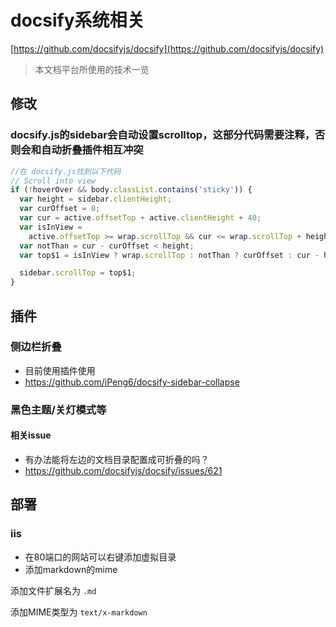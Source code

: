 # docsify系统相关 

[https://github.com/docsifyjs/docsify](https://github.com/docsifyjs/docsify)

> 本文档平台所使用的技术一览

## 修改

### docsify.js的sidebar会自动设置scrolltop，这部分代码需要注释，否则会和自动折叠插件相互冲突
```javascript
//在 docsify.js找到以下代码
// Scroll into view
if (!hoverOver && body.classList.contains('sticky')) {
  var height = sidebar.clientHeight;
  var curOffset = 0;
  var cur = active.offsetTop + active.clientHeight + 40;
  var isInView =
    active.offsetTop >= wrap.scrollTop && cur <= wrap.scrollTop + height;
  var notThan = cur - curOffset < height;
  var top$1 = isInView ? wrap.scrollTop : notThan ? curOffset : cur - height;

  sidebar.scrollTop = top$1;
}
```

## 插件

### 侧边栏折叠

- 目前使用插件使用
- https://github.com/iPeng6/docsify-sidebar-collapse

### 黑色主题/关灯模式等


#### 相关issue

- 有办法能将左边的文档目录配置成可折叠的吗？
- https://github.com/docsifyjs/docsify/issues/621

## 部署

### iis

- 在80端口的网站可以右键添加虚拟目录
- 添加markdown的mime

添加文件扩展名为 `.md`

添加MIME类型为 `text/x-markdown`




